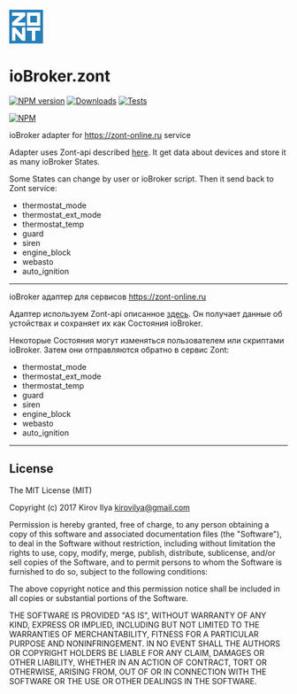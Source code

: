 ![Logo](admin/zont.png)

# ioBroker.zont

[![NPM version](http://img.shields.io/npm/v/iobroker.zont.svg)](https://www.npmjs.com/package/iobroker.zont)
[![Downloads](https://img.shields.io/npm/dm/iobroker.zont.svg)](https://www.npmjs.com/package/iobroker.zont)
[![Tests](https://travis-ci.org/kirovilya/ioBroker.zont.svg?branch=master)](https://travis-ci.org/kirovilya/ioBroker.zont)

[![NPM](https://nodei.co/npm/iobroker.zont.png?downloads=true)](https://nodei.co/npm/iobroker.zont/)


ioBroker adapter for https://zont-online.ru service

Adapter uses Zont-api described [here](https://zont-online.ru/api/docs/).
It get data about devices and store it as many ioBroker States.

Some States can change by user or ioBroker script. Then it send back to Zont service:
* thermostat_mode
* thermostat_ext_mode
* thermostat_temp
* guard
* siren
* engine_block
* webasto
* auto_ignition

-----------------

ioBroker адаптер для сервисов https://zont-online.ru

Адаптер используем Zont-api описанное [здесь](https://zont-online.ru/api/docs/).
Он получает данные об устойствах и сохраняет их как Состояния ioBroker.

Некоторые Состояния могут изменяться пользователем или скриптами ioBroker. Затем они отправляются обратно в сервис Zont:
* thermostat_mode
* thermostat_ext_mode
* thermostat_temp
* guard
* siren
* engine_block
* webasto
* auto_ignition

---------------

## License
The MIT License (MIT)

Copyright (c) 2017 Kirov Ilya <kirovilya@gmail.com>

Permission is hereby granted, free of charge, to any person obtaining a copy
of this software and associated documentation files (the "Software"), to deal
in the Software without restriction, including without limitation the rights
to use, copy, modify, merge, publish, distribute, sublicense, and/or sell
copies of the Software, and to permit persons to whom the Software is
furnished to do so, subject to the following conditions:

The above copyright notice and this permission notice shall be included in
all copies or substantial portions of the Software.

THE SOFTWARE IS PROVIDED "AS IS", WITHOUT WARRANTY OF ANY KIND, EXPRESS OR
IMPLIED, INCLUDING BUT NOT LIMITED TO THE WARRANTIES OF MERCHANTABILITY,
FITNESS FOR A PARTICULAR PURPOSE AND NONINFRINGEMENT. IN NO EVENT SHALL THE
AUTHORS OR COPYRIGHT HOLDERS BE LIABLE FOR ANY CLAIM, DAMAGES OR OTHER
LIABILITY, WHETHER IN AN ACTION OF CONTRACT, TORT OR OTHERWISE, ARISING FROM,
OUT OF OR IN CONNECTION WITH THE SOFTWARE OR THE USE OR OTHER DEALINGS IN
THE SOFTWARE.
